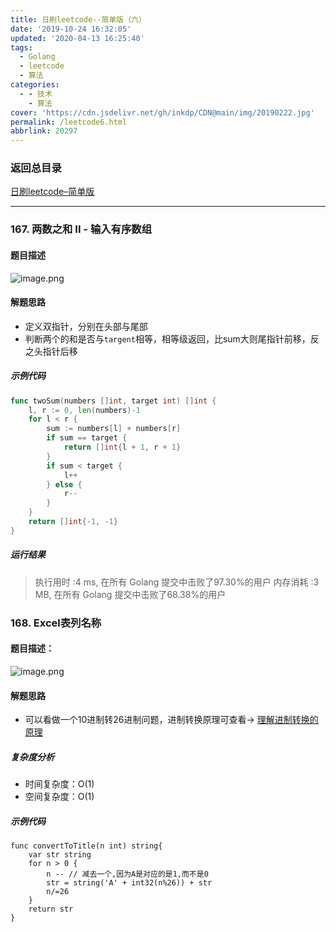 ```yaml
---
title: 日刷leetcode--简单版（六）
date: '2019-10-24 16:32:05'
updated: '2020-04-13 16:25:40'
tags:
  - Golang
  - leetcode
  - 算法
categories:
  - - 技术
    - 算法
cover: 'https://cdn.jsdelivr.net/gh/inkdp/CDN@main/img/20190222.jpg'
permalink: /leetcode6.html
abbrlink: 20297
---
```


### 返回总目录

[日刷leetcode–简单版](https://inkdp.cn/leetcode.html)

---

### 167. 两数之和 II - 输入有序数组

#### 题目描述
![image.png](https://cdn.jsdelivr.net/gh/inkdp/CDN@main/img/image-56cb3cb1.png)
#### 解题思路
* 定义双指针，分别在头部与尾部
* 判断两个的和是否与`targent`相等，相等级返回，比sum大则尾指针前移，反之头指针后移
##### 示例代码
```go
func twoSum(numbers []int, target int) []int {
	l, r := 0, len(numbers)-1
	for l < r {
		sum := numbers[l] + numbers[r]
		if sum == target {
			return []int{l + 1, r + 1}
		}
		if sum < target {
			l++
		} else {
			r--
		}
	}
	return []int{-1, -1}
}
```
##### 运行结果
> 执行用时 :4 ms, 在所有 Golang 提交中击败了97.30%的用户
> 内存消耗 :3 MB, 在所有 Golang 提交中击败了68.38%的用户

### 168. Excel表列名称
#### 题目描述：
![image.png](https://cdn.jsdelivr.net/gh/inkdp/CDN@main/img/image-6f5a1e22.png)
#### 解题思路
* 可以看做一个10进制转26进制问题，进制转换原理可查看-> [理解进制转换的原理](https://zhuanlan.zhihu.com/p/75006709)
##### 复杂度分析

* 时间复杂度：O(1)
* 空间复杂度：O(1)
##### 示例代码
```
func convertToTitle(n int) string{
	var str string
	for n > 0 {
		n -- // 减去一个,因为A是对应的是1,而不是0
		str = string('A' + int32(n%26)) + str
		n/=26
	}
	return str
}
```
